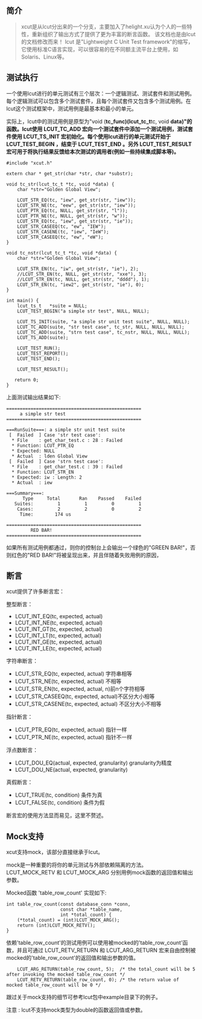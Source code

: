 ## 简介 ##
> xcut是从lcut分出来的一个分支，主要加入了helight.xu认为个人的一些特性，重新组织了输出方式了提供了更为丰富的断言函数。
> 该文档也是由lcut的文档修改而来！
lcut 是"Lightweight C Unit Test framework"的缩写，它使用标准C语言实现，可以很容易的在不同额主流平台上使用，如Solaris、Linux等。

## 测试执行 ##

一个使用lcut进行的单元测试有三个层次：一个逻辑测试、测试套件和测试用例。每个逻辑测试可以包含多个测试套件，且每个测试套件又包含多个测试用例。在lcut这个测试框架中，测试用例是最基本和最小的单元。

实际上，lcut中的测试用例是原型为"void (**tc\_func)(lcut\_tc\_t**tc, void **data)"的函数。lcut使用 LCUT\_TC\_ADD 宏向一个测试套件中添加一个测试用例，测试套件使用 LCUT\_TS\_INIT 宏初始化。每个使用lcut进行的单元测试开始于 LCUT\_TEST\_BEGIN ，结束于 LCUT\_TEST\_END 。另外 LCUT\_TEST\_RESULT 宏可用于将执行结果反馈给本次测试的调用者(例如一些持续集成脚本等)。**

```
#include "xcut.h"

extern char * get_str(char *str, char *substr);

void tc_str(lcut_tc_t *tc, void *data) {
    char *str="Golden Global View";

    LCUT_STR_EQ(tc, "iew", get_str(str, "iew"));
    LCUT_STR_NE(tc, "eew", get_str(str, "iew"));
    LCUT_PTR_EQ(tc, NULL, get_str(str, "l"));
    LCUT_PTR_NE(tc, NULL, get_str(str, "w"));
    LCUT_STR_EQ(tc, "iew", get_str(str, "ie"));
    LCUT_STR_CASEEQ(tc, "ew", "IEW");
    LCUT_STR_CASENE(tc, "iew", "IeW");
    LCUT_STR_CASEEQ(tc, "ew", "eW");
}

void tc_nstr(lcut_tc_t *tc, void *data) {
    char *str="Golden Global View";

    LCUT_STR_EN(tc, "iw", get_str(str, "ie"), 2);
    //LCUT_STR_EN(tc, NULL, get_str(str, "xxe"), 3);
    //LCUT_STR_EN(tc, NULL, get_str(str, "dddd"), 1);
    LCUT_STR_EN(tc, "iew2", get_str(str, "ie"), 0);
}

int main() {
    lcut_ts_t   *suite = NULL;
    LCUT_TEST_BEGIN("a simple str test", NULL, NULL);

    LCUT_TS_INIT(suite, "a simple str unit test suite", NULL, NULL);
    LCUT_TC_ADD(suite, "str test case", tc_str, NULL, NULL, NULL);
    LCUT_TC_ADD(suite, "strn test case", tc_nstr, NULL, NULL, NULL);
    LCUT_TS_ADD(suite);

    LCUT_TEST_RUN();
    LCUT_TEST_REPORT();
    LCUT_TEST_END();

    LCUT_TEST_RESULT();

   return 0;
}

```
上面测试输出结果如下:
```
==================================================
	 a simple str test 
==================================================

===RunSuite===: a simple str unit test suite 
 [  Failed  ] Case 'str test case':
  * File    : get_char_test.c : 28 : Failed
  * Function: LCUT_PTR_EQ  
  * Expected: NULL 
  * Actual  : lden Global View 
 [  Failed  ] Case 'strn test case':
  * File    : get_char_test.c : 39 : Failed
  * Function: LCUT_STR_EN  
  * Expected: iw : Length: 2 
  * Actual  : iew 

===Summary===:
      Type     Total       Ran    Passed    Failed
   Suites:         1         1         0         1
    Cases:         2         2         0         2
     Time:        174 us

==================================================
		 RED BAR!  
==================================================
```
如果所有测试用例都通过，则你的控制台上会输出一个绿色的"GREEN BAR!"，否则红色的"RED BAR!"将被呈现出来，并且伴随着失败用例的原因，
## 断言 ##

xcut提供了许多断言宏：

整型断言：
  * LCUT\_INT\_EQ(tc, expected, actual)
  * LCUT\_INT\_NE(tc, expected, actual)
  * LCUT\_INT\_GT(tc, expected, actual)
  * LCUT\_INT\_LT(tc, expected, actual)
  * LCUT\_INT\_GE(tc, expected, actual)
  * LCUT\_INT\_LE(tc, expected, actual)

字符串断言：
  * LCUT\_STR\_EQ(tc, expected, actual)   字符串相等
  * LCUT\_STR\_NE(tc, expected, actual)   不相等
  * LCUT\_STR\_EN(tc, expected, actual, n)前n个字符相等
  * LCUT\_STR\_CASEEQ(tc, expected, actual)不区分大小相等
  * LCUT\_STR\_CASENE(tc, expected, actual) 不区分大小不相等

指针断言：
  * LCUT\_PTR\_EQ(tc, expected, actual)     指针一样
  * LCUT\_PTR\_NE(tc, expected, actual)     指针不一样

浮点数断言：
  * LCUT\_DOU\_EQ(actual, expected, granularity)   granularity为精度
  * LCUT\_DOU\_NE(actual, expected, granularity)

真假断言：
  * LCUT\_TRUE(tc, condition)    条件为真
  * LCUT\_FALSE(tc, condition)   条件为假

断言宏的使用方法显而易见，这里不赘述。

## Mock支持 ##

xcut支持mock，该部分直接继承于lcut。

mock是一种重要的将你的单元测试与外部依赖隔离的方法。 LCUT\_MOCK\_RETV 和 LCUT\_MOCK\_ARG 分别用例mock函数的返回值和输出参数。

Mocked函数 'table\_row\_count' 实现如下:
```
int table_row_count(const database_conn *conn,
                    const char *table_name,
                    int *total_count) {
    (*total_count) = (int)LCUT_MOCK_ARG();
    return (int)LCUT_MOCK_RETV();
}
```
依赖'table\_row\_count'的测试用例可以使用被mocked的'table\_row\_count'函数，并且可通过 LCUT\_RETV\_RETURN 和 LCUT\_ARG\_RETURN 宏来自由控制被mocked的'table\_row\_count'的返回值和输出参数的值。
```
    LCUT_ARG_RETURN(table_row_count, 5);  /* the total_count will be 5 after invoking the mocked table_row_count */
    LCUT_RETV_RETURN(table_row_count, 0); /* the return value of mocked table_row_count will be 0 */
```
跟过关于mock支持的细节可参考lcut包中example目录下的例子。

注意 : lcut不支持mock类型为double的函数返回值或参数。